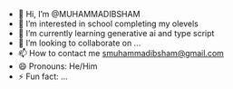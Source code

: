 - 👋 Hi, I’m @MUHAMMADIBSHAM
- 👀 I’m interested in school completing my olevels
- 🌱 I’m currently learning generative ai and type script
- 💞️ I’m looking to collaborate on ...
- 📫 How to contact me smuhammadibsham@gmail.com
- 😄 Pronouns: He/Him
- ⚡ Fun fact: ...

<!---
MUHAMMADIBSHAM/MUHAMMADIBSHAM is a ✨ special ✨ repository because its `README.md` (this file) appears on your GitHub profile.
You can click the Preview link to take a look at your changes.
--->

